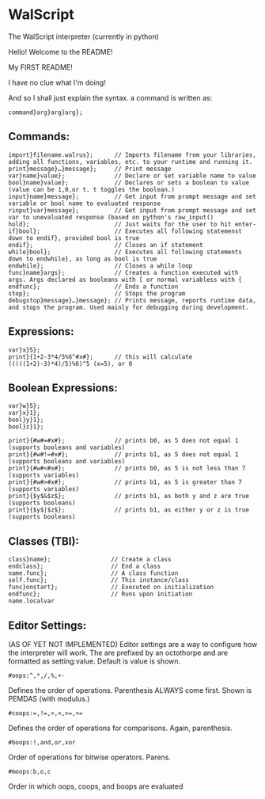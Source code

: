 ﻿WalScript
=========
The WalScript interpreter (currently in python)

Hello! Welcome to the README!

My FIRST README!

I have no clue what I'm doing! 

And so I shall just explain the syntax. 
a command is written as:
``` 
command}arg}arg}arg};
```
Commands:
---------
```
import}filename.walrus};      // Imports filename from your libraries, adding all functions, variables, etc. to your runtime and running it. 
print}message}…}message};     // Print message
var}name}value};              // Declare or set variable name to value
bool}name}value};             // Declares or sets a boolean to value (value can be 1,0,or t. t toggles the boolean.)
input}name}message};          // Get input from prompt message and set variable or bool name to evaluated response
rinput}var}message};          // Get input from prompt message and set var to unevaluated response (based on python's raw_input()
hold};                        // Just waits for the user to hit enter-
if}bool};                     // Executes all following statemenst down to endif}, provided bool is true
endif};                       // Closes an if statement
while}bool};                  // Executes all following statements down to endwhile}, as long as bool is true
endwhile};                    // Closes a while loop
func}name}args};              // Creates a function executed with args. Args declared as booleans with [ or normal variabless with {
endfunc};                     // Ends a function
stop};                        // Stops the program
debugstop}message}…}message}; // Prints message, reports runtime data, and stops the program. Used mainly for debugging during development.
```
Expressions:
------------
```
var}x}5};
print}{1+2-3*4/5%6^#x#};      // this will calculate (((((1+2)-3)*4)/5)%6)^5 (x=5), or 0
```                                  
                             
Boolean Expressions:         
--------------------         
```                          
var}w}5};                     
var}x}1};                     
bool}y}1};                    
bool}z}1};                    
                             
print}{#w#=#x#};              // prints b0, as 5 does not equal 1 (supports booleans and variables)
print}{#w#!=#x#};             // prints b1, as 5 does not equal 1 (supports booleans and variables)
print}{#w#<#x#};              // prints b0, as 5 is not less than 7 (supports variables)
print}{#w#>#x#};              // prints b1, as 5 is greater than 7 (supports variables)
print}{$y$&$z$};              // prints b1, as both y and z are true (supports booleans)
print}{$y$|$z$};              // prints b1, as either y or z is true (supports booleans)
```
Classes (TBI):
--------------
```
class}name};                 // Create a class
endclass};                   // End a class
name.func};                  // A class function
self.func};                  // This instance/class
func}onstart};               // Executed on initialization
endfunc};                    // Runs upon initiation
name.localvar
```
Editor Settings:
----------------
(AS OF YET NOT IMPLEMENTED)
Editor settings are a way to configure how the interpreter will work. The are prefixed by an octothorpe and are formatted as setting:value.
Default is value is shown.
```
#oops:^,*,/,%,+-
```
Defines the order of operations. Parenthesis ALWAYS come first. Shown is PEMDAS (with modulus.)
```
#coops:=,!=,>,<,>=,<=
```
Defines the order of operations for comparisons. Again, parenthesis.
```
#boops:!,and,or,xor
```
Order of operations for bitwise operators. Parens.
```
#moops:b,o,c
```
Order in which oops, coops, and boops are evaluated
